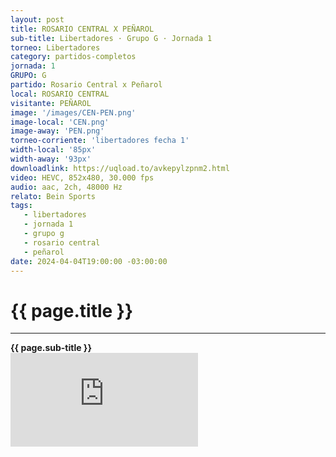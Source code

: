 ```yaml
---
layout: post
title: ROSARIO CENTRAL X PEÑAROL
sub-title: Libertadores · Grupo G · Jornada 1
torneo: Libertadores
category: partidos-completos
jornada: 1
GRUPO: G
partido: Rosario Central x Peñarol
local: ROSARIO CENTRAL
visitante: PEÑAROL
image: '/images/CEN-PEN.png'
image-local: 'CEN.png'
image-away: 'PEN.png'
torneo-corriente: 'libertadores fecha 1'
width-local: '85px'
width-away: '93px'
downloadlink: https://uqload.to/avkepylzpnm2.html
video: HEVC, 852x480, 30.000 fps
audio: aac, 2ch, 48000 Hz
relato: Bein Sports
tags:
   - libertadores
   - jornada 1
   - grupo g
   - rosario central
   - peñarol
date: 2024-04-04T19:00:00 -03:00:00
---
```


<div class="mt-5 mb-4 dyuthi_regular">
    <h1 class="text-success kustom_culture">
        {{ page.title }} 
    </h1>
    <hr>
    <strong>{{ page.sub-title }}</strong>
    
</div>
<div class="embed-responsive embed-responsive-16by9"><iframe allow="accelerometer; autoplay; clipboard-write; encrypted-media; gyroscope; picture-in-picture; web-share" allowfullscreen="" data-td-src-property="https://www.youtube.com/embed/UTJTXJcFEQs?feature=oembed" frameborder="0" class="youtube mb-10 w-100 h-100" referrerpolicy="strict-origin-when-cross-origin" src="https://uqload.to/embed-avkepylzpnm2.html" title="OBSESIONADOS"></iframe></div>
